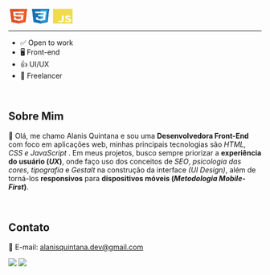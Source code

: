 <div style="display: inline_block"><br>
  <img align="center" height="30" width="40" src="https://raw.githubusercontent.com/devicons/devicon/master/icons/html5/html5-original.svg">
  <img align="center" height="30" width="40" src="https://raw.githubusercontent.com/devicons/devicon/master/icons/css3/css3-original.svg">
  <img align="center" height="30" width="40" src="https://raw.githubusercontent.com/devicons/devicon/master/icons/javascript/javascript-plain.svg">
</div>

---

- ✅ Open to work
- 🖥️ Front-end
- 👍 UI/UX
- 🦜 Freelancer

<br>

## Sobre Mim

👋 Olá, me chamo Alanis Quintana e sou uma **Desenvolvedora Front-End** com foco em aplicações web, minhas principais tecnologias são *HTML, CSS e JavaScript* . Em meus projetos, busco sempre priorizar a **experiência do usuário (*UX*)**, onde faço uso dos conceitos de *SEO*, *psicologia das cores*, *tipografia* e *Gestalt* na construção da interface *(*UI Design*)*, além de torná-los **responsivos** para **dispositivos móveis (*Metodologia Mobile-First*)**.

<br>

## Contato

  📩 E-mail: alanisquintana.dev@gmail.com

  <a href="https://www.linkedin.com/in/alanis-quintana" target="_blank"><img src="https://img.shields.io/badge/-LinkedIn-%230077B5?style=for-the-badge&logo=linkedin&logoColor=white" target="_blank"></a>
  <a href="https://www.instagram.com/devalanisquintana/" target="_blank"><img src="https://img.shields.io/badge/-Instagram-%23E4405F?style=for-the-badge&logo=instagram&logoColor=white" target="_blank"></a>
  

